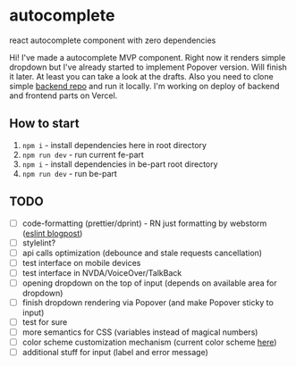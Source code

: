 # autocomplete
react autocomplete component with zero dependencies

Hi! I've made a autocomplete MVP component. Right now it renders simple dropdown but I've already started to implement
Popover version. Will finish it later. At least you can take a look at the drafts. Also you need to clone simple 
[backend repo](https://github.com/umyar/be-autocomplete) and run it locally. I'm working on deploy of backend and 
frontend parts on Vercel.

## How to start
1. `npm i` - install dependencies here in root directory
2. `npm run dev` - run current fe-part
3. `npm i` - install dependencies in be-part root directory
4. `npm run dev` - run be-part

## TODO
- [ ] code-formatting (prettier/dprint) - RN just formatting by webstorm ([eslint blogpost](https://eslint.org/blog/2023/10/deprecating-formatting-rules/#what-you-should-do-instead))
- [ ] stylelint?
- [ ] api calls optimization (debounce and stale requests cancellation)
- [ ] test interface on mobile devices
- [ ] test interface in NVDA/VoiceOver/TalkBack
- [ ] opening dropdown on the top of input (depends on available area for dropdown)
- [ ] finish dropdown rendering via Popover (and make Popover sticky to input)
- [ ] test for sure
- [ ] more semantics for CSS (variables instead of magical numbers)
- [ ] color scheme customization mechanism (current color scheme [here](https://coolors.co/393e41-d3d0cb-e7e5df-44bba4-e7bb41))
- [ ] additional stuff for input (label and error message)
